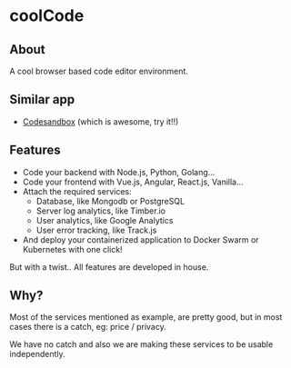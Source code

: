 # coolCode 

## About
A cool browser based code editor environment.

## Similar app
- [Codesandbox](https://codesandbox.io) (which is awesome, try it!!)

## Features
- Code your backend with Node.js, Python, Golang...
- Code your frontend with Vue.js, Angular, React.js, Vanilla...
- Attach the required services:
    - Database, like Mongodb or PostgreSQL
    - Server log analytics, like Timber.io
    - User analytics, like Google Analytics
    - User error tracking, like Track.js
- And deploy your containerized application to Docker Swarm or Kubernetes with one click!

But with a twist.. All features are developed in house.

## Why?

Most of the services mentioned as example, are pretty good, but in most cases there is a catch, eg: price / privacy.

We have no catch and also we are making these services to be usable independently.